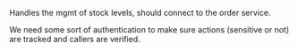 Handles the mgmt of stock levels, should connect to the order service.



We need some sort of authentication to make sure actions (sensitive or not) are tracked and callers are verified.